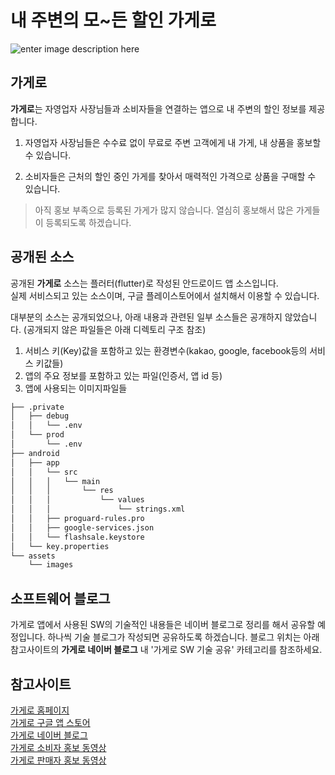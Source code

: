 ﻿# 내 주변의 모~든 할인 가게로
![enter image description here](https://www.comecsoft.com/images/graphic_design.png)
  
## 가게로
**가게로**는 자영업자 사장님들과 소비자들을 연결하는 앱으로 내 주변의 할인 정보를 제공합니다.

 1. 자영업자 사장님들은 수수료 없이 무료로 주변 고객에게 내 가게, 내 상품을 홍보할 수 있습니다.
 
 2. 소비자들은 근처의 할인 중인 가게를 찾아서 매력적인 가격으로 상품을 구매할 수 있습니다.

> 아직 홍보 부족으로 등록된 가게가 많지 않습니다. 열심히 홍보해서 많은 가게들이 등록되도록 하겠습니다.
  
## 공개된 소스
공개된 **가게로** 소스는 플러터(flutter)로 작성된 안드로이드 앱 소스입니다.  
실제 서비스되고 있는 소스이며, 구글 플레이스토어에서 설치해서 이용할 수 있습니다.

대부분의 소스는 공개되었으나, 아래 내용과 관련된 일부 소스들은 공개하지 않았습니다.
 (공개되지 않은 파일들은 아래 디렉토리 구조 참조)

 1. 서비스 키(Key)값을 포함하고 있는 환경변수(kakao, google, facebook등의 서비스 키값들)
 2. 앱의 주요 정보를 포함하고 있는 파일(인증서, 앱 id 등)
 3. 앱에 사용되는 이미지파일들

 ```bash
├── .private
│   ├── debug
│   │   └── .env
│   └── prod
│       └── .env
├── android
│   ├── app
│   │   └── src
│   │   │   └── main
│   │   │       └── res
│   │   │           └── values
│   │   │               └── strings.xml
│   │   ├── proguard-rules.pro
│   │   ├── google-services.json
│   │   └── flashsale.keystore
│   └── key.properties
└── assets
     └── images
``` 
   
 ## 소프트웨어 블로그
 가게로 앱에서 사용된 SW의 기술적인 내용들은 네이버 블로그로 정리를 해서 공유할 예정입니다.
 하나씩 기술 블로그가 작성되면 공유하도록 하겠습니다.
 블로그 위치는 아래 참고사이트의 **가게로 네이버 블로그** 내 '가게로 SW 기술 공유' 카테고리를 참조하세요.
  
## 참고사이트
[가게로 홈페이지](https://www.comecsoft.com)  
[가게로 구글 앱 스토어](https://play.google.com/store/apps/details?id=com.comecsoft.flashsale)  
[가게로 네이버 블로그](https://blog.naver.com/comecsoftdev)  
[가게로 소비자 홍보 동영상](https://youtu.be/i53kbQxKv7c)  
[가게로 판매자 홍보 동영상](https://youtu.be/7BelvWtrLaU)  


